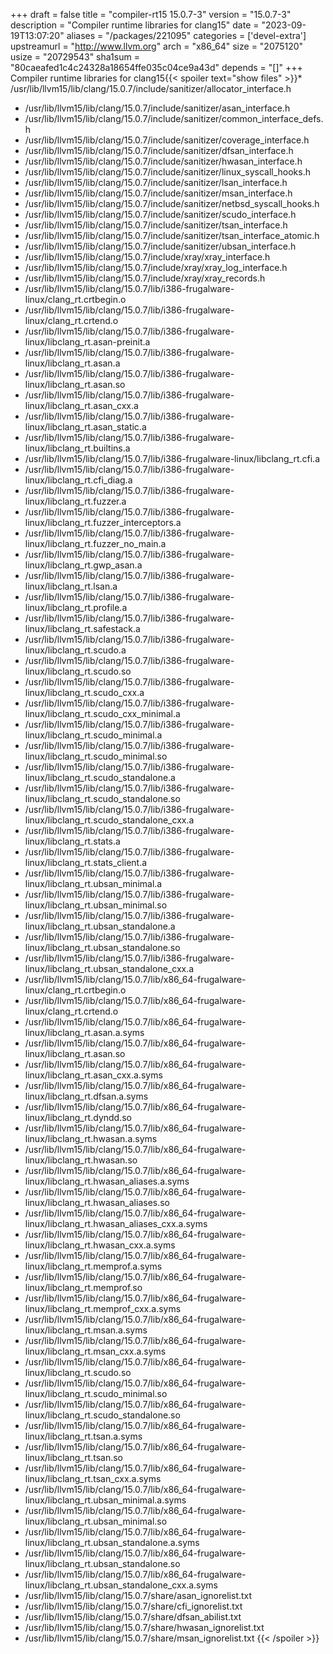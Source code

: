 +++
draft = false
title = "compiler-rt15 15.0.7-3"
version = "15.0.7-3"
description = "Compiler runtime libraries for clang15"
date = "2023-09-19T13:07:20"
aliases = "/packages/221095"
categories = ['devel-extra']
upstreamurl = "http://www.llvm.org"
arch = "x86_64"
size = "2075120"
usize = "20729543"
sha1sum = "80caeafed1c4c24328a18654ffe035c04ce9a43d"
depends = "[]"
+++
Compiler runtime libraries for clang15{{< spoiler text="show files" >}}* /usr/lib/llvm15/lib/clang/15.0.7/include/sanitizer/allocator_interface.h
* /usr/lib/llvm15/lib/clang/15.0.7/include/sanitizer/asan_interface.h
* /usr/lib/llvm15/lib/clang/15.0.7/include/sanitizer/common_interface_defs.h
* /usr/lib/llvm15/lib/clang/15.0.7/include/sanitizer/coverage_interface.h
* /usr/lib/llvm15/lib/clang/15.0.7/include/sanitizer/dfsan_interface.h
* /usr/lib/llvm15/lib/clang/15.0.7/include/sanitizer/hwasan_interface.h
* /usr/lib/llvm15/lib/clang/15.0.7/include/sanitizer/linux_syscall_hooks.h
* /usr/lib/llvm15/lib/clang/15.0.7/include/sanitizer/lsan_interface.h
* /usr/lib/llvm15/lib/clang/15.0.7/include/sanitizer/msan_interface.h
* /usr/lib/llvm15/lib/clang/15.0.7/include/sanitizer/netbsd_syscall_hooks.h
* /usr/lib/llvm15/lib/clang/15.0.7/include/sanitizer/scudo_interface.h
* /usr/lib/llvm15/lib/clang/15.0.7/include/sanitizer/tsan_interface.h
* /usr/lib/llvm15/lib/clang/15.0.7/include/sanitizer/tsan_interface_atomic.h
* /usr/lib/llvm15/lib/clang/15.0.7/include/sanitizer/ubsan_interface.h
* /usr/lib/llvm15/lib/clang/15.0.7/include/xray/xray_interface.h
* /usr/lib/llvm15/lib/clang/15.0.7/include/xray/xray_log_interface.h
* /usr/lib/llvm15/lib/clang/15.0.7/include/xray/xray_records.h
* /usr/lib/llvm15/lib/clang/15.0.7/lib/i386-frugalware-linux/clang_rt.crtbegin.o
* /usr/lib/llvm15/lib/clang/15.0.7/lib/i386-frugalware-linux/clang_rt.crtend.o
* /usr/lib/llvm15/lib/clang/15.0.7/lib/i386-frugalware-linux/libclang_rt.asan-preinit.a
* /usr/lib/llvm15/lib/clang/15.0.7/lib/i386-frugalware-linux/libclang_rt.asan.a
* /usr/lib/llvm15/lib/clang/15.0.7/lib/i386-frugalware-linux/libclang_rt.asan.so
* /usr/lib/llvm15/lib/clang/15.0.7/lib/i386-frugalware-linux/libclang_rt.asan_cxx.a
* /usr/lib/llvm15/lib/clang/15.0.7/lib/i386-frugalware-linux/libclang_rt.asan_static.a
* /usr/lib/llvm15/lib/clang/15.0.7/lib/i386-frugalware-linux/libclang_rt.builtins.a
* /usr/lib/llvm15/lib/clang/15.0.7/lib/i386-frugalware-linux/libclang_rt.cfi.a
* /usr/lib/llvm15/lib/clang/15.0.7/lib/i386-frugalware-linux/libclang_rt.cfi_diag.a
* /usr/lib/llvm15/lib/clang/15.0.7/lib/i386-frugalware-linux/libclang_rt.fuzzer.a
* /usr/lib/llvm15/lib/clang/15.0.7/lib/i386-frugalware-linux/libclang_rt.fuzzer_interceptors.a
* /usr/lib/llvm15/lib/clang/15.0.7/lib/i386-frugalware-linux/libclang_rt.fuzzer_no_main.a
* /usr/lib/llvm15/lib/clang/15.0.7/lib/i386-frugalware-linux/libclang_rt.gwp_asan.a
* /usr/lib/llvm15/lib/clang/15.0.7/lib/i386-frugalware-linux/libclang_rt.lsan.a
* /usr/lib/llvm15/lib/clang/15.0.7/lib/i386-frugalware-linux/libclang_rt.profile.a
* /usr/lib/llvm15/lib/clang/15.0.7/lib/i386-frugalware-linux/libclang_rt.safestack.a
* /usr/lib/llvm15/lib/clang/15.0.7/lib/i386-frugalware-linux/libclang_rt.scudo.a
* /usr/lib/llvm15/lib/clang/15.0.7/lib/i386-frugalware-linux/libclang_rt.scudo.so
* /usr/lib/llvm15/lib/clang/15.0.7/lib/i386-frugalware-linux/libclang_rt.scudo_cxx.a
* /usr/lib/llvm15/lib/clang/15.0.7/lib/i386-frugalware-linux/libclang_rt.scudo_cxx_minimal.a
* /usr/lib/llvm15/lib/clang/15.0.7/lib/i386-frugalware-linux/libclang_rt.scudo_minimal.a
* /usr/lib/llvm15/lib/clang/15.0.7/lib/i386-frugalware-linux/libclang_rt.scudo_minimal.so
* /usr/lib/llvm15/lib/clang/15.0.7/lib/i386-frugalware-linux/libclang_rt.scudo_standalone.a
* /usr/lib/llvm15/lib/clang/15.0.7/lib/i386-frugalware-linux/libclang_rt.scudo_standalone.so
* /usr/lib/llvm15/lib/clang/15.0.7/lib/i386-frugalware-linux/libclang_rt.scudo_standalone_cxx.a
* /usr/lib/llvm15/lib/clang/15.0.7/lib/i386-frugalware-linux/libclang_rt.stats.a
* /usr/lib/llvm15/lib/clang/15.0.7/lib/i386-frugalware-linux/libclang_rt.stats_client.a
* /usr/lib/llvm15/lib/clang/15.0.7/lib/i386-frugalware-linux/libclang_rt.ubsan_minimal.a
* /usr/lib/llvm15/lib/clang/15.0.7/lib/i386-frugalware-linux/libclang_rt.ubsan_minimal.so
* /usr/lib/llvm15/lib/clang/15.0.7/lib/i386-frugalware-linux/libclang_rt.ubsan_standalone.a
* /usr/lib/llvm15/lib/clang/15.0.7/lib/i386-frugalware-linux/libclang_rt.ubsan_standalone.so
* /usr/lib/llvm15/lib/clang/15.0.7/lib/i386-frugalware-linux/libclang_rt.ubsan_standalone_cxx.a
* /usr/lib/llvm15/lib/clang/15.0.7/lib/x86_64-frugalware-linux/clang_rt.crtbegin.o
* /usr/lib/llvm15/lib/clang/15.0.7/lib/x86_64-frugalware-linux/clang_rt.crtend.o
* /usr/lib/llvm15/lib/clang/15.0.7/lib/x86_64-frugalware-linux/libclang_rt.asan.a.syms
* /usr/lib/llvm15/lib/clang/15.0.7/lib/x86_64-frugalware-linux/libclang_rt.asan.so
* /usr/lib/llvm15/lib/clang/15.0.7/lib/x86_64-frugalware-linux/libclang_rt.asan_cxx.a.syms
* /usr/lib/llvm15/lib/clang/15.0.7/lib/x86_64-frugalware-linux/libclang_rt.dfsan.a.syms
* /usr/lib/llvm15/lib/clang/15.0.7/lib/x86_64-frugalware-linux/libclang_rt.dyndd.so
* /usr/lib/llvm15/lib/clang/15.0.7/lib/x86_64-frugalware-linux/libclang_rt.hwasan.a.syms
* /usr/lib/llvm15/lib/clang/15.0.7/lib/x86_64-frugalware-linux/libclang_rt.hwasan.so
* /usr/lib/llvm15/lib/clang/15.0.7/lib/x86_64-frugalware-linux/libclang_rt.hwasan_aliases.a.syms
* /usr/lib/llvm15/lib/clang/15.0.7/lib/x86_64-frugalware-linux/libclang_rt.hwasan_aliases.so
* /usr/lib/llvm15/lib/clang/15.0.7/lib/x86_64-frugalware-linux/libclang_rt.hwasan_aliases_cxx.a.syms
* /usr/lib/llvm15/lib/clang/15.0.7/lib/x86_64-frugalware-linux/libclang_rt.hwasan_cxx.a.syms
* /usr/lib/llvm15/lib/clang/15.0.7/lib/x86_64-frugalware-linux/libclang_rt.memprof.a.syms
* /usr/lib/llvm15/lib/clang/15.0.7/lib/x86_64-frugalware-linux/libclang_rt.memprof.so
* /usr/lib/llvm15/lib/clang/15.0.7/lib/x86_64-frugalware-linux/libclang_rt.memprof_cxx.a.syms
* /usr/lib/llvm15/lib/clang/15.0.7/lib/x86_64-frugalware-linux/libclang_rt.msan.a.syms
* /usr/lib/llvm15/lib/clang/15.0.7/lib/x86_64-frugalware-linux/libclang_rt.msan_cxx.a.syms
* /usr/lib/llvm15/lib/clang/15.0.7/lib/x86_64-frugalware-linux/libclang_rt.scudo.so
* /usr/lib/llvm15/lib/clang/15.0.7/lib/x86_64-frugalware-linux/libclang_rt.scudo_minimal.so
* /usr/lib/llvm15/lib/clang/15.0.7/lib/x86_64-frugalware-linux/libclang_rt.scudo_standalone.so
* /usr/lib/llvm15/lib/clang/15.0.7/lib/x86_64-frugalware-linux/libclang_rt.tsan.a.syms
* /usr/lib/llvm15/lib/clang/15.0.7/lib/x86_64-frugalware-linux/libclang_rt.tsan.so
* /usr/lib/llvm15/lib/clang/15.0.7/lib/x86_64-frugalware-linux/libclang_rt.tsan_cxx.a.syms
* /usr/lib/llvm15/lib/clang/15.0.7/lib/x86_64-frugalware-linux/libclang_rt.ubsan_minimal.a.syms
* /usr/lib/llvm15/lib/clang/15.0.7/lib/x86_64-frugalware-linux/libclang_rt.ubsan_minimal.so
* /usr/lib/llvm15/lib/clang/15.0.7/lib/x86_64-frugalware-linux/libclang_rt.ubsan_standalone.a.syms
* /usr/lib/llvm15/lib/clang/15.0.7/lib/x86_64-frugalware-linux/libclang_rt.ubsan_standalone.so
* /usr/lib/llvm15/lib/clang/15.0.7/lib/x86_64-frugalware-linux/libclang_rt.ubsan_standalone_cxx.a.syms
* /usr/lib/llvm15/lib/clang/15.0.7/share/asan_ignorelist.txt
* /usr/lib/llvm15/lib/clang/15.0.7/share/cfi_ignorelist.txt
* /usr/lib/llvm15/lib/clang/15.0.7/share/dfsan_abilist.txt
* /usr/lib/llvm15/lib/clang/15.0.7/share/hwasan_ignorelist.txt
* /usr/lib/llvm15/lib/clang/15.0.7/share/msan_ignorelist.txt
{{< /spoiler >}}